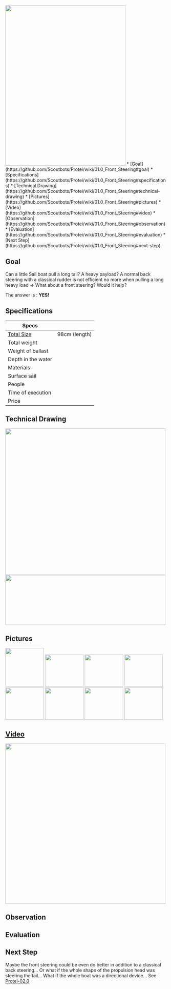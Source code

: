 <img src="http://farm5.static.flickr.com/4137/4883274532_e521ea890e.jpg" height="500px" width = "375px">
* [Goal](https://github.com/Scoutbots/Protei/wiki/01.0_Front_Steering#goal)
* [Specifications](https://github.com/Scoutbots/Protei/wiki/01.0_Front_Steering#specifications)
* [Technical Drawing](https://github.com/Scoutbots/Protei/wiki/01.0_Front_Steering#technical-drawing)
* [Pictures](https://github.com/Scoutbots/Protei/wiki/01.0_Front_Steering#pictures)
* [Video](https://github.com/Scoutbots/Protei/wiki/01.0_Front_Steering#video)
* [Observation](https://github.com/Scoutbots/Protei/wiki/01.0_Front_Steering#observation)
* [Evaluation](https://github.com/Scoutbots/Protei/wiki/01.0_Front_Steering#evaluation)
* [Next Step](https://github.com/Scoutbots/Protei/wiki/01.0_Front_Steering#next-step) 

## Goal
Can a little Sail boat pull a long tail? A heavy payload? A normal back steering with a classical rudder is not efficient no more when pulling a long heavy load -> What about a front steering? Would it help?

The answer is : **YES!**

## Specifications
|Specs| |
--- | --- |
[Total Size](https://github.com/Scoutbots/Protei/wiki/01.0_Front_Steering#goal) | 98cm (length)
Total weight|	 
Weight of ballast|	 
Depth in the water|	 
Materials|	 
Surface sail|
People|  
Time of execution|	 
Price|

## Technical Drawing

<img src="http://farm5.static.flickr.com/4110/4984110554_da34c183bd.jpg" height="457px" width = "500px">
<img src="http://farm5.static.flickr.com/4092/4983534093_62f258a5cb.jpg" height="156px" width = "500px">



## Pictures
<img src="http://farm5.static.flickr.com/4135/4882607083_eb0427c091_t.jpg" width = "120px">
<img src="http://farm5.static.flickr.com/4079/4855996918_7cb9068e72_t.jpg" height="100px" width = "120px">
<img src="http://farm5.static.flickr.com/4098/4856093426_0345ebd506_t.jpg" height="100px" width = "120px">
<img src="http://farm5.static.flickr.com/4098/4856093426_0345ebd506_t.jpg" height="100px" width = "120px">
<img src="http://farm5.static.flickr.com/4116/4882600035_0d5745eb27_t.jpg" height="100px" width = "120px">
<img src="http://farm5.static.flickr.com/4141/4883266014_195c877db3_t.jpg" height="100px" width = "120px">
<img src="http://farm5.static.flickr.com/4073/4882692721_0b12fe4dd1_t.jpg" height="100px" width = "120px">
<img src="http://farm5.static.flickr.com/4076/4856122956_6f9059129d_t.jpg" height="100px" width = "120px">



## [Video](https://www.youtube.com/watch?v=P3xw3Nz9-b8)

[<img src="http://img.youtube.com/vi/P3xw3Nz9-b8/0.jpg" width="500px">](https://www.youtube.com/watch?v=P3xw3Nz9-b8)

## Observation

## Evaluation

## Next Step

Maybe the front steering could be even do better in addition to a classical back steering...
Or what if the whole shape of the propulsion head was steering the tail... What if the whole boat was a directional device... See [Protei-02.0](https://github.com/Scoutbots/Protei/wiki/02.0_Articulated)

